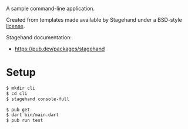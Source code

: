 A sample command-line application.

Created from templates made available by Stagehand under a BSD-style
[license](https://github.com/dart-lang/stagehand/blob/master/LICENSE).

Stagehand documentation:
- https://pub.dev/packages/stagehand

# Setup

```bash
$ mkdir cli
$ cd cli
$ stagehand console-full

$ pub get
$ dart bin/main.dart
$ pub run test
```
